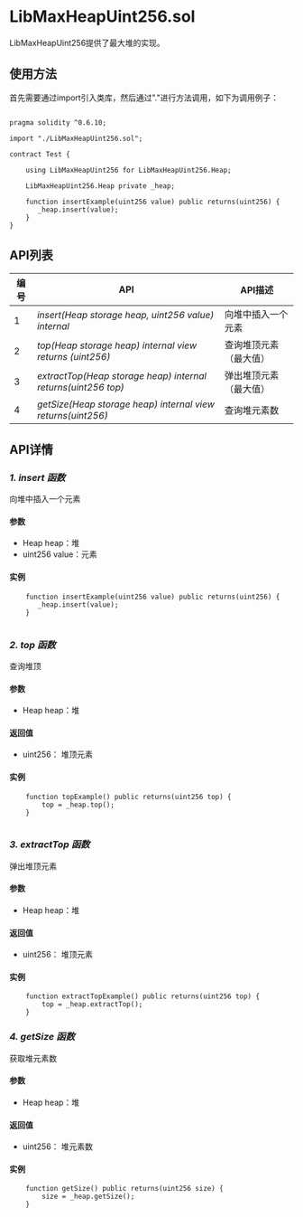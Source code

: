﻿# LibMaxHeapUint256.sol

LibMaxHeapUint256提供了最大堆的实现。

## 使用方法

首先需要通过import引入类库，然后通过"."进行方法调用，如下为调用例子：

```

pragma solidity ^0.6.10;

import "./LibMaxHeapUint256.sol";

contract Test {
    
    using LibMaxHeapUint256 for LibMaxHeapUint256.Heap;
    
    LibMaxHeapUint256.Heap private _heap;
    
    function insertExample(uint256 value) public returns(uint256) {
       _heap.insert(value);
    }
}
```


## API列表

编号 | API | API描述
---|---|---
1 | *insert(Heap storage heap, uint256 value) internal* | 向堆中插入一个元素
2 | *top(Heap storage heap) internal view returns (uint256)* |查询堆顶元素（最大值）
3 | *extractTop(Heap storage heap) internal returns(uint256 top)* |弹出堆顶元素（最大值）
4 | *getSize(Heap storage heap) internal view returns(uint256)* | 查询堆元素数

## API详情

### ***1. insert 函数***

向堆中插入一个元素

#### 参数

- Heap heap：堆
- uint256 value：元素

#### 实例

```
    function insertExample(uint256 value) public returns(uint256) {
       _heap.insert(value);
    }
    
```
### ***2. top 函数***

查询堆顶

#### 参数

- Heap heap：堆

#### 返回值

- uint256： 堆顶元素

#### 实例

```
    function topExample() public returns(uint256 top) {
        top = _heap.top();
    }
    
```
### ***3. extractTop 函数***

弹出堆顶元素

#### 参数

- Heap heap：堆

#### 返回值

- uint256： 堆顶元素

#### 实例

```
    function extractTopExample() public returns(uint256 top) {
        top = _heap.extractTop();
    }
```

### ***4. getSize 函数***

获取堆元素数

#### 参数

- Heap heap：堆

#### 返回值

- uint256： 堆元素数

#### 实例

```
    function getSize() public returns(uint256 size) {
        size = _heap.getSize();
    }
```